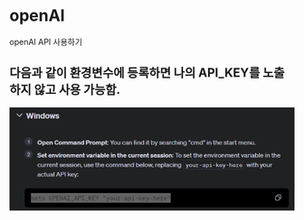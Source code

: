 # openAI
openAI API 사용하기 
## 다음과 같이 환경변수에 등록하면 나의 API_KEY를 노출 하지 않고 사용 가능함.
<img src = "https://github.com/Emmett6401/openAI/blob/main/111.png">
